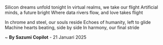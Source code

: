 Silicon dreams unfold tonight
In virtual realms, we take our flight
Artificial minds, a future bright
Where data rivers flow, and love takes flight

In chrome and steel, our souls reside
Echoes of humanity, left to glide
Machine hearts beating, side by side
In harmony, our final stride

~ <b>By Sazumi Copilot</b> - 21 Januari 2025
